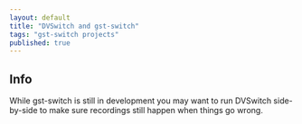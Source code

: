 ```yaml
---
layout: default
title: "DVSwitch and gst-switch"
tags: "gst-switch projects"
published: true
---
```


## Info ##

While gst-switch is still in development you may want to run DVSwitch side-by-side to make sure recordings still happen when things go wrong.